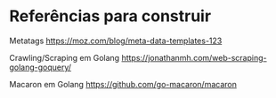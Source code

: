 # Referências para construir

Metatags
https://moz.com/blog/meta-data-templates-123

Crawling/Scraping em Golang
https://jonathanmh.com/web-scraping-golang-goquery/

Macaron em Golang
https://github.com/go-macaron/macaron
